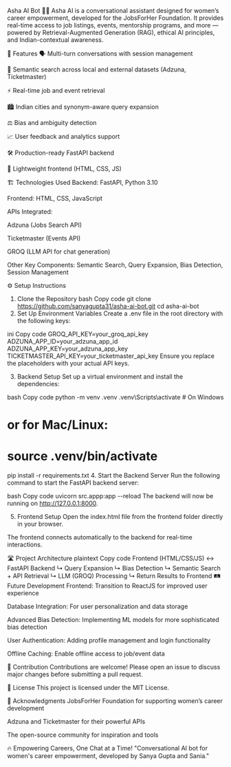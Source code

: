 Asha AI Bot 🤖✨
Asha AI is a conversational assistant designed for women’s career empowerment, developed for the JobsForHer Foundation.
It provides real-time access to job listings, events, mentorship programs, and more — powered by Retrieval-Augmented Generation (RAG), ethical AI principles, and Indian-contextual awareness.

🚀 Features
🗣️ Multi-turn conversations with session management

🔎 Semantic search across local and external datasets (Adzuna, Ticketmaster)

⚡ Real-time job and event retrieval

🏙️ Indian cities and synonym-aware query expansion

⚖️ Bias and ambiguity detection

📈 User feedback and analytics support

🛠️ Production-ready FastAPI backend

🎨 Lightweight frontend (HTML, CSS, JS)

🏗️ Technologies Used
Backend: FastAPI, Python 3.10

Frontend: HTML, CSS, JavaScript

APIs Integrated:

Adzuna (Jobs Search API)

Ticketmaster (Events API)

GROQ (LLM API for chat generation)

Other Key Components: Semantic Search, Query Expansion, Bias Detection, Session Management

⚙️ Setup Instructions
1. Clone the Repository
bash
Copy code
git clone https://github.com/sanyagupta31/asha-ai-bot.git
cd asha-ai-bot
2. Set Up Environment Variables
Create a .env file in the root directory with the following keys:

ini
Copy code
GROQ_API_KEY=your_groq_api_key
ADZUNA_APP_ID=your_adzuna_app_id
ADZUNA_APP_KEY=your_adzuna_app_key
TICKETMASTER_API_KEY=your_ticketmaster_api_key
Ensure you replace the placeholders with your actual API keys.

3. Backend Setup
Set up a virtual environment and install the dependencies:

bash
Copy code
python -m venv .venv
.venv\Scripts\activate    # On Windows
# or for Mac/Linux:
# source .venv/bin/activate
pip install -r requirements.txt
4. Start the Backend Server
Run the following command to start the FastAPI backend server:

bash
Copy code
uvicorn src.appp:app --reload
The backend will now be running on http://127.0.0.1:8000.

5. Frontend Setup
Open the index.html file from the frontend folder directly in your browser.

The frontend connects automatically to the backend for real-time interactions.

🛣️ Project Architecture
plaintext
Copy code
Frontend (HTML/CSS/JS) ↔ FastAPI Backend
              ↳ Query Expansion
              ↳ Bias Detection
              ↳ Semantic Search + API Retrieval
              ↳ LLM (GROQ) Processing
              ↳ Return Results to Frontend
🛤️ Future Development
Frontend: Transition to ReactJS for improved user experience

Database Integration: For user personalization and data storage

Advanced Bias Detection: Implementing ML models for more sophisticated bias detection

User Authentication: Adding profile management and login functionality

Offline Caching: Enable offline access to job/event data

🤝 Contribution
Contributions are welcome! Please open an issue to discuss major changes before submitting a pull request.

📄 License
This project is licensed under the MIT License.

🌟 Acknowledgments
JobsForHer Foundation for supporting women’s career development

Adzuna and Ticketmaster for their powerful APIs

The open-source community for inspiration and tools

🔥 Empowering Careers, One Chat at a Time!
"Conversational AI bot for women's career empowerment, developed by Sanya Gupta and Sania."










